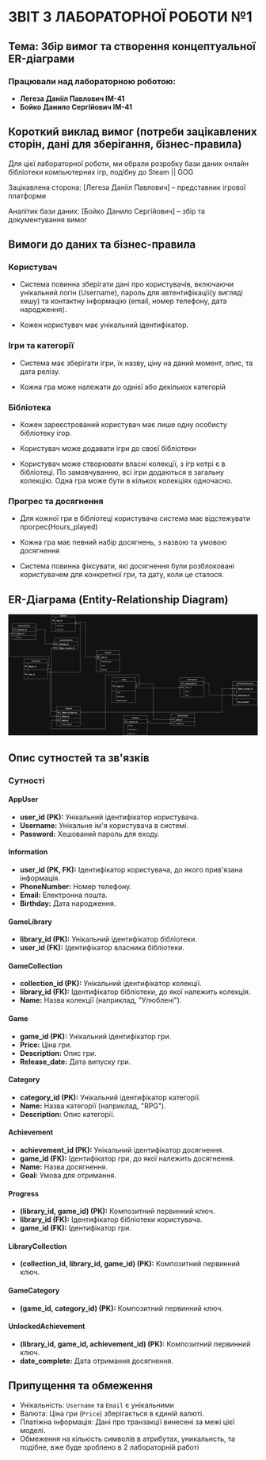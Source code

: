 # ЗВІТ З ЛАБОРАТОРНОЇ РОБОТИ №1
## Тема: Збір вимог та створення концептуальної ER-діаграми

### Працювали над лабораторною роботою:
* **Легеза Данііл Павлович IM-41**
* **Бойко Данило Сергійович IM-41**

## Короткий виклад вимог (потреби зацікавлених сторін, дані для зберігання, бізнес-правила)
Для цієї лабораторної роботи, ми обрали розробку бази даних онлайн бібліотеки компьютерних ігр, подібну до Steam || GOG

Зацікавлена сторона: [Легеза Данііл Павлович] – представник ігрової платформи

Аналітик бази даних: [Бойко Данило Сергійович] – збір та документування вимог

## Вимоги до даних та бізнес-правила

### Користувач
+ Система повинна зберігати дані про користувачів, включаючи унікальний логін (Username), пароль для автентифікації(у вигляді хешу) та контактну інформацію (email, номер телефону, дата народження).

+ Кожен користувач має унікальний ідентифікатор.

### Ігри та категорії

+ Система має зберігати ігри, їх назву, ціну на даний момент, опис, та дата релізу.

+ Кожна гра може належати до однієї або декількох категорій

### Бібліотека 

+ Кожен зареєстрований користувач має лише одну особисту бібліотеку ігор.

+ Користувач може додавати ігри до своєї бібліотеки

+ Користувач може створювати власні колекції, з ігр котрі є в бібліотеці. По замовчуванню, всі ігри додаються в загальну колекцію. Одна гра може бути в кількох колекціях одночасно.

### Прогрес та досягнення

- Для кожної гри в бібліотеці користувача система має відстежувати прогрес(Hours_played)

- Кожна гра має певний набір досягнень, з назвою та умовою досягнення

- Система повинна фіксувати, які досягнення були розблоковані користувачем для конкретної гри, та дату, коли це сталося.

## ER-Діаграма (Entity-Relationship Diagram)

![DIAGRAMA!!!!](lab1_scheme.png)

## Опис сутностей та зв'язків

### Сутності

#### AppUser
+ **user_id (PK):** Унікальний ідентифікатор користувача.
+ **Username:** Унікальне ім'я користувача в системі.
+ **Password:** Хешований пароль для входу.

#### Information
+ **user_id (PK, FK):** Ідентифікатор користувача, до якого прив'язана інформація.
+ **PhoneNumber:** Номер телефону.
+ **Email:** Електронна пошта.
+ **Birthday:** Дата народження.

#### GameLibrary
+ **library_id (PK):** Унікальний ідентифікатор бібліотеки.
+ **user_id (FK):** Ідентифікатор власника бібліотеки.

#### GameCollection
+ **collection_id (PK):** Унікальний ідентифікатор колекції.
+ **library_id (FK):** Ідентифікатор бібліотеки, до якої належить колекція.
+ **Name:** Назва колекції (наприклад, "Улюблені").

#### Game
+ **game_id (PK):** Унікальний ідентифікатор гри.
+ **Price:** Ціна гри.
+ **Description:** Опис гри.
+ **Release_date:** Дата випуску гри.

#### Category
+ **category_id (PK):** Унікальний ідентифікатор категорії.
+ **Name:** Назва категорії (наприклад, "RPG").
+ **Description:** Опис категорії.

#### Achievement
+ **achievement_id (PK):** Унікальний ідентифікатор досягнення.
+ **game_id (FK):** Ідентифікатор гри, до якої належить досягнення.
+ **Name:** Назва досягнення.
+ **Goal:** Умова для отримання.

#### Progress
+ **(library_id, game_id) (PK):** Композитний первинний ключ.
+ **library_id (FK):** Ідентифікатор бібліотеки користувача.
+ **game_id (FK):** Ідентифікатор гри.

#### LibraryCollection
+ **(collection_id, library_id, game_id) (PK):** Композитний первинний ключ.

#### GameCategory
+ **(game_id, category_id) (PK):** Композитний первинний ключ.

#### UnlockedAchievement
+ **(library_id, game_id, achievement_id) (PK):** Композитний первинний ключ.
+ **date_complete:** Дата отримання досягнення.


## Припущення та обмеження

+ Унікальність: `Username` та `Email` є унікальними
+ Валюта: Ціна гри (`Price`) зберігається в єдиній валюті.
+ Платіжна інформація: Дані про транзакції винесені за межі цієї моделі.
+ Обмеження на кількість символів в атрибутах, уникальнсть, та подібне, вже буде зроблено в 2 лабораторній работі
